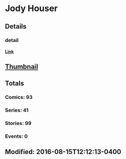 # Jody  Houser 
## Details
### detail
#### [Link](http://marvel.com/comics/creators/12763/jody_houser?utm_campaign=apiRef&utm_source=225578a89fc76f3d20fbffda5d17a88d)
## [Thumbnail](http://i.annihil.us/u/prod/marvel/i/mg/b/40/image_not_available.jpg)
## Totals
### Comics: 93
### Series: 41
### Stories: 99
### Events: 0
## Modified: 2016-08-15T12:12:13-0400
